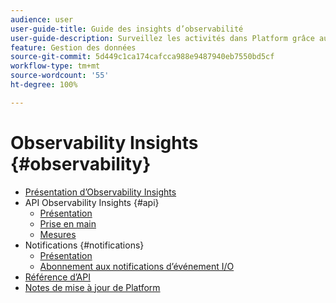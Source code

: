 ```yaml
---
audience: user
user-guide-title: Guide des insights d’observabilité
user-guide-description: Surveillez les activités dans Platform grâce aux mesures statistiques et aux notifications d’événements.
feature: Gestion des données
source-git-commit: 5d449c1ca174cafcca988e9487940eb7550bd5cf
workflow-type: tm+mt
source-wordcount: '55'
ht-degree: 100%

---
```



# Observability Insights {#observability}

* [Présentation d’Observability Insights](home.md)
* API Observability Insights {#api}
   * [Présentation](api/overview.md)
   * [Prise en main](api/getting-started.md)
   * [Mesures](api/metrics.md)
* Notifications {#notifications}
   * [Présentation](notifications/overview.md)
   * [Abonnement aux notifications d’événement I/O](notifications/subscribe.md)
* [Référence d’API](https://www.adobe.io/apis/experienceplatform/home/api-reference.html#!acpdr/swagger-specs/observability-insights.yaml)
* [Notes de mise à jour de Platform](https://docs.adobe.com/content/help/fr-FR/experience-platform/release-notes/latest.html)